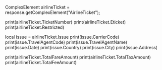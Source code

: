 ComplexElement airlineTicket = response.getComplexElement("AirlineTicket");

print(airlineTicket.TicketNumber)
print(airlineTicket.Eticket)
print(airlineTicket.Restricted)

local issue = airlineTicket.Issue
print(issue.CarrierCode)
print(issue.TravelAgentCode)
print(issue.TravelAgentName)
print(issue.Date)
print(issue.Country)
print(issue.City)
print(issue.Address)

print(airlineTicket.TotalFareAmount)
print(airlineTicket.TotalTaxAmount)
print(airlineTicket.TotalFeeAmount)
